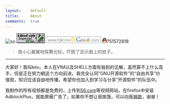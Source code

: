 ```yaml
---
layout:    default
title:     About
comments:  true
---
```


![so](http://stackoverflow.com/users/flair/348785.png?theme=dark)
![vim](/img/love-vim.gif)
![gmail](/img/gmail.png)
![qq](/img/qq.gif)751572818

> 我小心翼翼地挥舞光标，吓跑了显示器上的蚊子。

----

大家好！我叫kev。本人在VIM以及SHELL方面有独到的见解，虽然算不上什么高手，但是正在努力朝这个方向前进。我完全认同“GNU开源软件”的“自由共享”价值观，知识应该自由地传播，希望你也加入到学习与分享“开源软件”的队伍中。

我制作的所有视频都是免费的，上传到[56.com](http://i.56.com/vimhjkl)等视频网站。在firefox中安装AdblockPlus，就能屏蔽广告了。如果你不想让我挨饿，可以向我[捐款](https://me.alipay.com/hjkl)，谢谢！

